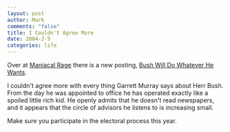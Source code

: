 ```yaml
--- 
layout: post
author: Mark
comments: "false"
title: I Couldn't Agree More
date: 2004-2-5
categories: life
---
```

Over at <a href="http://www.maniacalrage.net/" title="Maniacal Rage">Maniacal Rage</a> there is a new posting, <a href="http://www.maniacalrage.net/archives/2004/02/bush_will_do_whatever_he_wants.php" title="Bush Will Do Whatever He Wants">Bush Will Do Whatever He Wants</a>.

I couldn't agree more with every thing Garrett Murray says about Herr Bush. From the day he was appointed to office he has operated exactly like a spoiled little rich kid. He openly admits that he doesn't read newspapers, and it appears that the circle of advisors he listens to is increasing small.

Make sure you participate in the electoral process this year.
